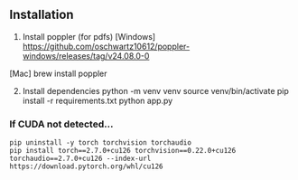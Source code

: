 ## Installation

1. Install poppler (for pdfs)
   [Windows]
   https://github.com/oschwartz10612/poppler-windows/releases/tag/v24.08.0-0

[Mac]
brew install poppler

2. Install dependencies
   python -m venv venv
   source venv/bin/activate
   pip install -r requirements.txt
   python app.py

### If CUDA not detected...
```
pip uninstall -y torch torchvision torchaudio
pip install torch==2.7.0+cu126 torchvision==0.22.0+cu126 torchaudio==2.7.0+cu126 --index-url https://download.pytorch.org/whl/cu126

```
